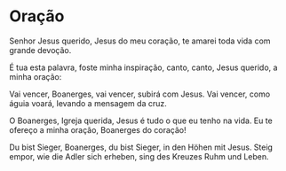 # Oração

Senhor Jesus querido, Jesus do meu coração, te amarei toda vida com grande devoção.

É tua esta palavra, foste minha inspiração, canto, canto, Jesus querido, a minha oração:

Vai vencer, Boanerges, vai vencer, subirá com Jesus. Vai vencer, como águia voará, levando a mensagem da cruz.

O Boanerges, Igreja querida, Jesus é tudo o que eu tenho na vida. Eu  te ofereço a minha oração, Boanerges do coração!

Du bist Sieger, Boanerges, du bist Sieger, in den Höhen mit Jesus. Steig empor, wie die Adler sich erheben, sing des Kreuzes Ruhm und Leben.
